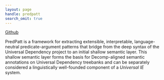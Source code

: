 ```yaml
---
layout: page
handle: predpatt
search_omit: true
---
```


[Github](https://github.com/hltcoe/PredPatt)

PredPatt is a framework for extracting extensible, interpretable, language-neutral predicate-argument patterns that bridge from the deep syntax of the Universal Dependency project to an initial shallow semantic layer. This shallow semantic layer forms the basis for Decomp-aligned semantic annotations on Universal Dependency treebanks and can be separately considered a linguistically well-founded component of a *Universal IE* system.
